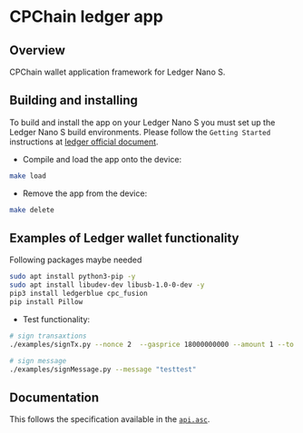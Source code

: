 # CPChain ledger app

## Overview

CPChain wallet application framework for Ledger Nano S.

## Building and installing

To build and install the app on your Ledger Nano S you must set up the Ledger Nano S build environments. Please follow the `Getting Started` instructions at [ledger official document](https://ledger.readthedocs.io/en/latest/userspace/getting_started.html).

- Compile and load the app onto the device:

```bash
make load
```

- Remove the app from the device:

```bash
make delete
```

## Examples of Ledger wallet functionality

Following packages maybe needed
```sh
sudo apt install python3-pip -y
sudo apt install libudev-dev libusb-1.0-0-dev -y
pip3 install ledgerblue cpc_fusion
pip install Pillow
```
- Test functionality:

```bash
# sign transaxtions
./examples/signTx.py --nonce 2  --gasprice 18000000000 --amount 1 --to 0x4d90553e566b67e593059f9aba02941f025578cd --txtype 0

# sign message
./examples/signMessage.py --message "testtest"
```

## Documentation

This follows the specification available in the [`api.asc`](./api.asc).
